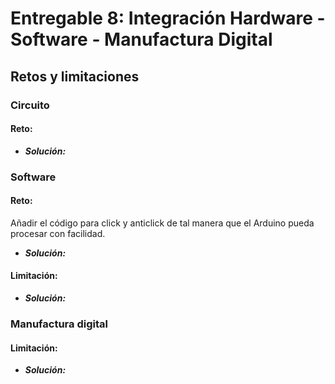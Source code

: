 # Entregable 8: Integración Hardware - Software - Manufactura Digital
## Retos y limitaciones
### Circuito
#### Reto: 

- ***Solución:***
### Software
#### Reto:
Añadir el código para click y anticlick de tal manera que el Arduino pueda procesar con facilidad.
- ***Solución:***
#### Limitación: 

- ***Solución:*** 

### Manufactura digital
#### Limitación: 

- ***Solución:*** 
